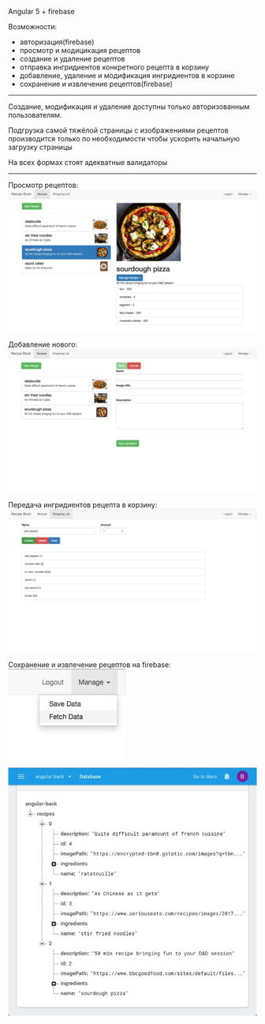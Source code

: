 Angular 5 + firebase

Возможности:
 * авторизация(firebase)
 * просмотр и модицикация рецептов
 * создание и удаление рецептов 
 * отправка ингридиентов конкретного рецепта в корзину
 * добавление, удаление и модификация ингридиентов в корзине
 * сохранение и извлечение рецептов(firebase)
 ****


Создание, модификация и удаление доступны только авторизованным пользователям.

Подгрузка самой тяжёлой страницы с изображениями рецептов производится только по необходимости чтобы ускорить начальную загрузку страницы

На всех формах стоят адекватные валидаторы
****
Просмотр рецептов:
![](img/sNT_-aVkMMg.jpg)

Добавление нового:
![](img/RWDHXeX7nqQ.jpg)

Передача ингридиентов рецепта в корзину:
![](img/sExdFSTmrK4.jpg)

Сохранение и извлечение рецептов на firebase:
![](img/-RPoM4TzBHA.jpg)
![](img/iAY5Iylfo6c.jpg) 


